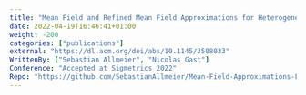 ```yaml
---
title: "Mean Field and Refined Mean Field Approximations for Heterogeneous Systems: It Works!"
date: 2022-04-19T16:46:41+01:00
weight: -200
categories: ["publications"]
external: "https://dl.acm.org/doi/abs/10.1145/3508033"
WrittenBy: ["Sebastian Allmeier", "Nicolas Gast"]
Conference: "Accepted at Sigmetrics 2022"
Repo: "https://github.com/SebastianAllmeier/Mean-Field-Approximations-For-Heterogeneous-Systems"
---
```



